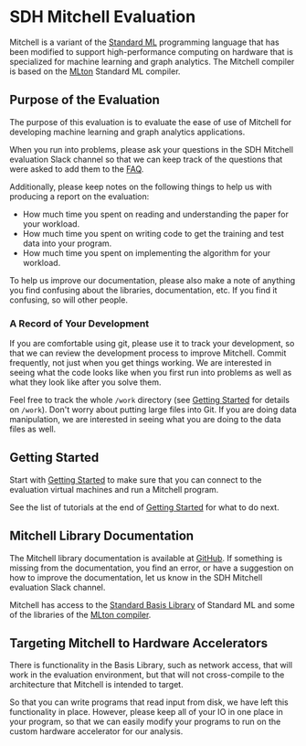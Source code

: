# SDH Mitchell Evaluation

Mitchell is a variant of the
[Standard ML](https://en.wikipedia.org/wiki/Standard_ML)
programming language that has been modified to support high-performance
computing on hardware that is specialized for machine learning and graph
analytics. The Mitchell compiler is based on the [MLton](http://mlton.org/)
Standard ML compiler.

## Purpose of the Evaluation

The purpose of this evaluation is to evaluate the ease of use of Mitchell
for developing machine learning and graph analytics applications.

When you run into problems, please ask your questions in the SDH Mitchell
evaluation Slack channel so that we can keep track of the questions that were
asked to add them to the [FAQ](faq/faq.md).

Additionally, please keep notes on the following things to help us with
producing a report on the evaluation:
- How much time you spent on reading and understanding the paper for your workload.
- How much time you spent on writing code to get the training and test data into your program.
- How much time you spent on implementing the algorithm for your workload.

To help us improve our documentation, please also make a note of anything you
find confusing about the libraries, documentation, etc. If you
find it confusing, so will other people.

### A Record of Your Development

If you are comfortable using git, please use it to track your development,
so that we can review the development process to improve Mitchell.
Commit frequently, not just when you get things
working. We are interested in seeing what the code looks like when you first run
into problems as well as what they look like after you solve them.

Feel free to track the whole `/work` directory (see
[Getting Started](getting-started.md) for details on `/work`). Don't worry about
putting large files into Git. If you are doing data manipulation, we are
interested in seeing what you are doing to the data files as well.

## Getting Started

Start with [Getting Started](getting-started.md) to make sure that you can
connect to the evaluation virtual machines and run a Mitchell program.

See the list of tutorials at the end of [Getting Started](getting-started.md#next-steps)
for what to do next.

## Mitchell Library Documentation

The Mitchell library documentation is available at
[GitHub](mitchell_lib_doc.md). If something is missing from
the documentation, you find an error, or have a suggestion on how to improve the
documentation, let us know in the SDH Mitchell evaluation Slack channel.

Mitchell has access to the
[Standard Basis Library](http://sml-family.org/Basis/index.html)
of Standard ML and some of the libraries of the
[MLton compiler](http://www.mlton.org/MLtonStructure).

## Targeting Mitchell to Hardware Accelerators

There is functionality in the Basis Library, such as network access, that will
work in the evaluation environment, but that will not cross-compile to the
architecture that Mitchell is intended to target.

So that you can write programs that read input from disk, we have left this
functionality in place. However, please keep all of your IO in one place in your
program, so that we can easily modify your programs to run on the custom
hardware accelerator for our analysis.
